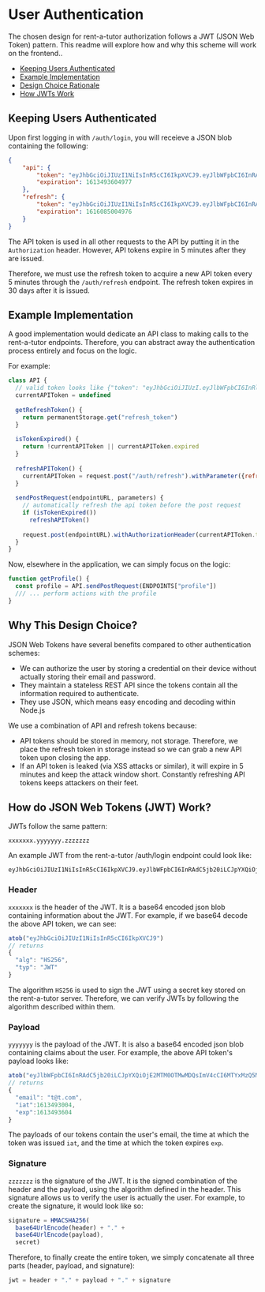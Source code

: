 # User Authentication

The chosen design for rent-a-tutor authorization follows a JWT (JSON Web Token) pattern. This readme will explore how and why this scheme will work on the frontend..

- [Keeping Users Authenticated](#maintain-auth)
- [Example Implementation](#example)
- [Design Choice Rationale](#why)
- [How JWTs Work](#jwt)

<a id="maintain-auth"></a>
## Keeping Users Authenticated

Upon first logging in with `/auth/login`, you will receieve a JSON blob containing the following:
```json
{
    "api": {
        "token": "eyJhbGciOiJIUzI1NiIsInR5cCI6IkpXVCJ9.eyJlbWFpbCI6InRAdC5jb20iLCJpYXQiOjE2MTM0OTMwMDQsImV4cCI6MTYxMzQ5MzYwNH0.9FipAfM9IGJXE9j1BtwUrtdmkBHSXrpbQjx3PTwJXYw",
        "expiration": 1613493604977
    },
    "refresh": {
        "token": "eyJhbGciOiJIUzI1NiIsInR5cCI6IkpXVCJ9.eyJlbWFpbCI6InRAdC5jb20iLCJpYXQiOjE2MTM0OTMwMDQsImV4cCI6MTYxNjA4NTAwNH0.3q_9vMuX2mZU-LfAVBvKmzUZ66PhMz5JwWX9GjapEpE",
        "expiration": 1616085004976
    }
}
```

The API token is used in all other requests to the API by putting it in the `Authorization` header. However, API tokens expire in 5 minutes after they are issued.

Therefore, we must use the refresh token to acquire a new API token every 5 minutes through the `/auth/refresh` endpoint. The refresh token expires in 30 days after it is issued.

<a id="example"></a>
## Example Implementation

A good implementation would dedicate an API class to making calls to the rent-a-tutor endpoints. Therefore, you can abstract away the authentication process entirely and focus on the logic.

For example:
```js
class API {
  // valid token looks like {"token": "eyJhbGciOiJIUzI.eyJlbWFpbCI6InRlc3RAdGVz._X_oyzQ9Lz-MedQeXUX7LdF", "expiration": 1600809341558}
  currentAPIToken = undefined
  
  getRefreshToken() {
    return permanentStorage.get("refresh_token")
  }
  
  isTokenExpired() {
    return !currentAPIToken || currentAPIToken.expired
  }
  
  refreshAPIToken() {
    currentAPIToken = request.post("/auth/refresh").withParameter({refresh_token: this.getRefreshToken()})
  }
  
  sendPostRequest(endpointURL, parameters) {
    // automatically refresh the api token before the post request
    if (isTokenExpired())
      refreshAPIToken()
      
    request.post(endpointURL).withAuthorizationHeader(currentAPIToken.token).withParameters(parameters)
  }
}
```

Now, elsewhere in the application, we can simply focus on the logic:

```js
function getProfile() {
  const profile = API.sendPostRequest(ENDPOINTS["profile"])
  /// ... perform actions with the profile
}
```

<a id="why"></a>
## Why This Design Choice?

JSON Web Tokens have several benefits compared to other authentication schemes:
- We can authorize the user by storing a credential on their device without actually storing their email and password.
- They maintain a stateless REST API since the tokens contain all the information required to authenticate.
- They use JSON, which means easy encoding and decoding within Node.js

We use a combination of API and refresh tokens because:
- API tokens should be stored in memory, not storage. Therefore, we place the refresh token in storage instead so we can grab a new API token upon closing the app.
- If an API token is leaked (via XSS attacks or similar), it will expire in 5 minutes and keep the attack window short. Constantly refreshing API tokens keeps attackers on their feet.


<a id="jwt"></a>
## How do JSON Web Tokens (JWT) Work?

JWTs follow the same pattern:

```
xxxxxxx.yyyyyyy.zzzzzzz
```

An example JWT from the rent-a-tutor /auth/login endpoint could look like:

```
eyJhbGciOiJIUzI1NiIsInR5cCI6IkpXVCJ9.eyJlbWFpbCI6InRAdC5jb20iLCJpYXQiOjE2MTM0OTMwMDQsImV4cCI6MTYxMzQ5MzYwNH0.9FipAfM9IGJXE9j1BtwUrtdmkBHSXrpbQjx3PTwJXYw
```

### Header
`xxxxxxx` is the header of the JWT. It is a base64 encoded json blob containing information about the JWT. For example, if we base64 decode the above API token, we can see:

```js
atob("eyJhbGciOiJIUzI1NiIsInR5cCI6IkpXVCJ9")
// returns
{
  "alg": "HS256",
  "typ": "JWT"
}
```

The algorithm `HS256` is used to sign the JWT using a secret key stored on the rent-a-tutor server. Therefore, we can verify JWTs by following the algorithm described within them.

### Payload
`yyyyyyy` is the payload of the JWT. It is also a base64 encoded json blob containing claims about the user. For example, the above API token's payload looks like:

```js
atob("eyJlbWFpbCI6InRAdC5jb20iLCJpYXQiOjE2MTM0OTMwMDQsImV4cCI6MTYxMzQ5MzYwNH0")
// returns
{
  "email": "t@t.com",
  "iat":1613493004,
  "exp":1613493604
}
```

The payloads of our tokens contain the user's email, the time at which the token was issued `iat`, and the time at which the token expires `exp`.

### Signature

`zzzzzzz` is the signature of the JWT. It is the signed combination of the header and the payload, using the algorithm defined in the header. This signature allows us to verify the user is actually the user.
For example, to create the signature, it would look like so:

```js
signature = HMACSHA256(
  base64UrlEncode(header) + "." +
  base64UrlEncode(payload),
  secret)
```

Therefore, to finally create the entire token, we simply concatenate all three parts (header, payload, and signature):

```js
jwt = header + "." + payload + "." + signature
```
